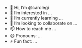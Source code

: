 - 👋 Hi, I’m @carolegi
- 👀 I’m interested in ...
- 🌱 I’m currently learning ...
- 💞️ I’m looking to collaborate on ...
- 📫 How to reach me ...
- 😄 Pronouns: ...
- ⚡ Fun fact: ...

<!---
carolegi/carolegi is a ✨ special ✨ repository because its `README.md` (this file) appears on your GitHub profile.
You can click the Preview link to take a look at your changes.
--->
